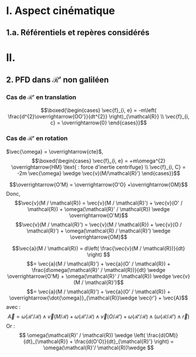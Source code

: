 # I. Aspect cinématique
## 1.a. Référentiels et repères considérés
# II. 
## 2. PFD dans $\mathcal{R}'$ non galiléen
### Cas de $\mathcal{R}'$ en translation
$$\boxed{\begin{cases}
\vec{f}_{i, e} = -m\left( \frac{d^{2}\overrightarrow{OO'}}{dt^{2}} \right)_{\mathcal{R}} \\
\vec{f}_{i, c} = \overrightarrow{0}
\end{cases}}$$
### Cas de $\mathcal{R}'$ en rotation
$\vec{\omega} = \overrightarrow{cte}$, 
$$\boxed{\begin{cases}
\vec{f}_{i, e} = +m\omega^{2} \overrightarrow{HM} \text{ : force d'inertie centrifuge} \\
\vec{f}_{i, C} = -2m \vec{\omega} \wedge \vec{v}(M/\mathcal{R}')
\end{cases}}$$

$$\overrightarrow{O'M} = \overrightarrow{O'O} +\overrightarrow{OM}$$
Donc,  
$$\vec{v}(M / \mathcal{R}) = \vec{v}(M / \mathcal{R}') + \vec{v}(O' / \mathcal{R}) + \omega(\mathcal{R}' / \mathcal{R}) \wedge \overrightarrow{O'M}$$
$$\vec{v}(M / \mathcal{R}') = \vec{v}(M / \mathcal{R}) + \vec{v}(O / \mathcal{R}') + \omega(\mathcal{R} / \mathcal{R}') \wedge \overrightarrow{OM}$$

$$\vec{a}(M / \mathcal{R}) = d\left( \frac{\vec{v}(M / \mathcal{R})}{dt} \right)  $$
$$= \vec{a}(M / \mathcal{R}') + \vec{a}(O' / \mathcal{R}) + \frac{d\omega(\mathcal{R}' / \mathcal{R})}{dt} \wedge \overrightarrow{O'M} + \omega(\mathcal{R}' / \mathcal{R}) \wedge \vec{v}(M / \mathcal{R}')$$
$$= \vec{a}(M / \mathcal{R}') + \vec{a}(O' / \mathcal{R}) + \overrightarrow{\dot{\omega}}_{\mathcal{R}}\wedge \vec{r'} + \vec{A}$$
avec : 
$$\vec{A} = \omega(\mathcal{R}' / \mathcal{R}) \wedge \vec{v}(M / \mathcal{R}) + \omega(\mathcal{R}' / \mathcal{R})  \wedge \vec{v}(O / \mathcal{R}') +\omega(\mathcal{R}' / \mathcal{R}) \wedge (\omega(\mathcal{R} / \mathcal{R'}) \wedge \vec{r} )$$
Or : 
$$ \omega(\mathcal{R}' / \mathcal{R}) \wedge \left(  \frac{d(OM)}{dt}_{\mathcal{R}} + \frac{d(O'O)}{dt}_{\mathcal{R}'} \right) = \omega(\mathcal{R}'/ \mathcal{R})\wedge $$
